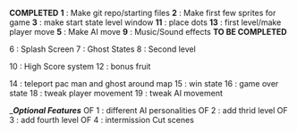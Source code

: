 __________COMPLETED__________
**1** : Make git repo/starting files
**2** : Make first few sprites for game
**3** : make start state level window
**11** : place dots
**13** : first level/make player move
**5** : Make AI move
**9** : Music/Sound effects
__________TO BE COMPLETED__________



6 : Splash Screen
7 : Ghost States
8 : Second level

10 : High Score system
12 : bonus fruit

14 : teleport pac man and ghost around map
15 : win state
16 : game over state
18 : tweak player movement
19 : tweak AI movement



__________Optional Features_________
OF 1 : different AI personalities
OF 2 : add thrid level
OF 3 : add fourth level
OF 4 : intermission Cut scenes

